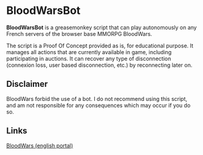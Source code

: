 # BloodWarsBot
**BloodWarsBot** is a greasemonkey script that can play autonomously on any French servers of the browser base MMORPG BloodWars.

The script is a Proof Of Concept provided as is, for educational purpose.
It manages all actions that are currently available in game, including participating in auctions. It can recover any type of disconnection (connexion loss, user based disconnection, etc.) by reconnecting later on.

## Disclaimer
BloodWars forbid the use of a bot. I do not recommend using this script, and am not responsible for any consequences which may occur if you do so.

## Links
[BloodWars (english portal)](https://bloodwars.net/)
